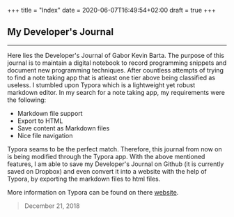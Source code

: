 +++
title = "Index"
date = 2020-06-07T16:49:54+02:00
draft = true
+++

## My Developer's Journal

----

Here lies the Developer's Journal of Gabor Kevin Barta. The purpose of this journal is to maintain a digital notebook to record programming snippets and document new programming techniques. After countless attempts of trying to find a note taking app that is atleast one tier above being classified as useless. I stumbled upon Typora which is a lightweight yet robust markdown editor. In my search for a note taking app, my requirements were the following:

- Markdown file support
- Export to HTML
- Save content as Markdown files
- Nice file navigation

Typora seams to be the perfect match. Therefore, this journal from now on is being modified through the Typora app. With the above mentioned features, I am able to save my Developer's Journal on Github (it is currently saved on Dropbox) and even convert it into a website with the help of Typora, by exporting the markdown files to html files.

More information on Typora can be found on there [website](https://www.typora.io/).

> December 21, 2018

